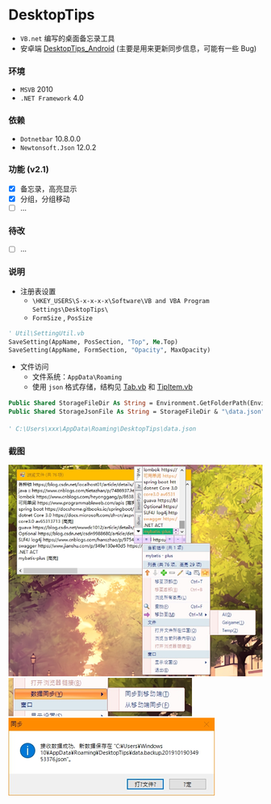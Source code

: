 # DesktopTips
+ `VB.net` 编写的桌面备忘录工具
+ 安卓端 [DesktopTips_Android](https://github.com/Aoi-hosizora/DesktopTips_Android) (主要是用来更新同步信息，可能有一些 Bug)

### 环境
+ `MSVB` 2010
+ `.NET Framework` 4.0

### 依赖
+ `Dotnetbar` 10.8.0.0
+ `Newtonsoft.Json` 12.0.2

### 功能 (v2.1)
+ [x] 备忘录，高亮显示
+ [x] 分组，分组移动
+ [ ] ...

### 待改
+ [ ] ...

### 说明
+ 注册表设置
    + `\HKEY_USERS\S-x-x-x-x\Software\VB and VBA Program Settings\DesktopTips\`
    + `FormSize` , `PosSize`

```vb
' Util\SettingUtil.vb
SaveSetting(AppName, PosSection, "Top", Me.Top)
SaveSetting(AppName, FormSection, "Opacity", MaxOpacity)
```

+ 文件访问
	+ 文件系统：`AppData\Roaming`
	+ 使用 `json` 格式存储，结构见 [Tab.vb](https://github.com/Aoi-hosizora/DesktopTips/blob/master/Src/Model/Tab.vb) 和 [TipItem.vb](https://github.com/Aoi-hosizora/DesktopTips/blob/master/Src/Model/TipItem.vb)

```vb
Public Shared StorageFileDir As String = Environment.GetFolderPath(Environment.SpecialFolder.ApplicationData) & "\DesktopTips"
Public Shared StorageJsonFile As String = StorageFileDir & "\data.json"

' C:\Users\xxx\AppData\Roaming\DesktopTips\data.json
```

### 截图
![Screenshot_1](./assets/Screenshot_1.jpg)
![Screenshot_2](./assets/Screenshot_2.jpg)
![Screenshot_3](./assets/Screenshot_3.jpg)
